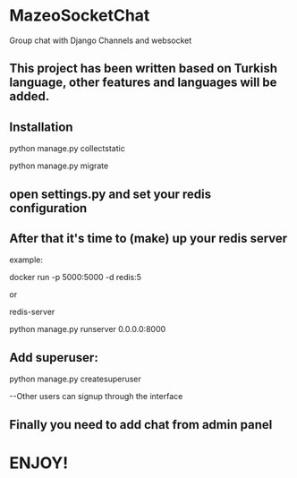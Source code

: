 # MazeoSocketChat
Group chat with Django Channels and websocket
## This project has been written based on Turkish language, other features and languages will be added.

## Installation

python manage.py collectstatic

python manage.py migrate 

## open settings.py and set your redis configuration

## After that it's time to (make) up your redis server
example:

docker run -p 5000:5000 -d redis:5

or 

redis-server

python manage.py runserver 0.0.0.0:8000

## Add superuser: 

python manage.py createsuperuser

--Other users can signup through the interface

## Finally you need to add chat from admin panel 

# ENJOY!
